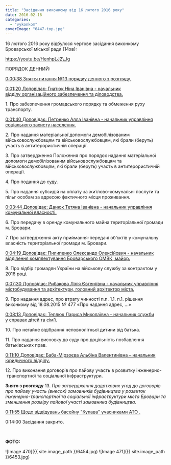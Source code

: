 ```yaml
---
title: "Засідання виконкому від 16 лютого 2016 року"
date: 2016-02-16
categories: 
  - "vykonkom"
coverImage: "6447-top.jpg"
---
```


16 лютого 2016 року відбулося чергове засідання виконкому Броварської міської ради (14хв):<!--more-->

https://youtu.be/HenhpLJ2\_lg

ПОРЯДОК ДЕННИЙ:

[0:00:38 Зняття питання №13 порядку денного з розгляду.](https://youtu.be/HenhpLJ2_lg?t=0m38s)

[0:01:20 Доповідає: Гнатюк Ніна Іванівна - начальник відділу організаційного забезпечення та діловодства.](https://youtu.be/HenhpLJ2_lg?t=1m20s)

1\. Про забезпечення громадського порядку та обмеження руху транспорту.

[0:01:40 Доповідає: Петренко Алла Іванівна - начальник управління соціального захисту населення.](https://youtu.be/HenhpLJ2_lg?t=1m40s)

2\. Про надання матеріальної допомоги демобілізованим військовослужбовцям та військовослужбовцям, які брали (беруть) участь в антитерористичній операції.

3\. Про затвердження Положення про порядок надання матеріальної допомоги демобілізованим військовослужбовцям та військовослужбовцям, які брали (беруть) участь в антитерористичній операції.

4\. Про подання до суду.

5\. Про надання субсидій на оплату за житлово-комунальні послуги та пільг особам за адресою фактичного місця проживання.

[0:03:44 Доповідає: Данюк Тетяна Іванівна - начальник управління комунальної власності.](https://youtu.be/HenhpLJ2_lg?t=3m44s)

6\. Про передачу в оренду комунального майна територіальної громади м. Бровари.

7\. Про затвердження акту приймання-передачі об’єктів у комунальну власність територіальної громади м. Бровари.

[0:04:19 Доповідає: Пилипенко Олександр Олексійович - начальник відділення комплектування Броварського ОМВК, майор.](https://youtu.be/HenhpLJ2_lg?t=4m19s)

8\. Про відбір громадян України на військову службу за контрактом у 2016 році.

[0:07:30 Доповідає: Рибакова Лілія Євгеніївна - начальник управління містобудування та архітектури, головний архітектор міста.](https://youtu.be/HenhpLJ2_lg?t=7m30s)

9\. Про надання адрес, про втрату чинності п.п. 1.1. п.1. рішення виконкому від 18.08.2015 № 477 «Про надання адрес, ...»

[0:08:13 Доповідає: Теплюк Лариса Миколаївна - начальник служби у справах дітей та сім’ї.](https://youtu.be/HenhpLJ2_lg?t=8m13s)

10\. Про негайне відібрання неповнолітньої дитини від батька.

11\. Про надання висновку до суду про доцільність позбавлення батьківських прав.

[0:11:10 Доповідає: Баба-Мірзоєва Альбіна Валентинівна – начальник юридичного відділу.](https://youtu.be/HenhpLJ2_lg?t=11m10s)

12\. Про виконання договорів про пайову участь в розвитку інженерно- транспортної та соціальної інфраструктури.

**Знято з розгляду** 13. _Про затвердження додаткових угод до договорів про пайову участь (внесок) замовників будівництва у розвиток інженерно-транспортної та соціальної інфраструктури міста Бровари та зменшення розміру пайової участі замовника будівництва._

[0:11:55 Щодо відвідувань басейну "Купава" учасниками АТО .](https://youtu.be/HenhpLJ2_lg?t=11m55s)

0:14:00 Засідання закрито.

 

**ФОТО:**

![Image 470]({{ site.image_path }}6454.jpg)
![Image 471]({{ site.image_path }}6453.jpg)

